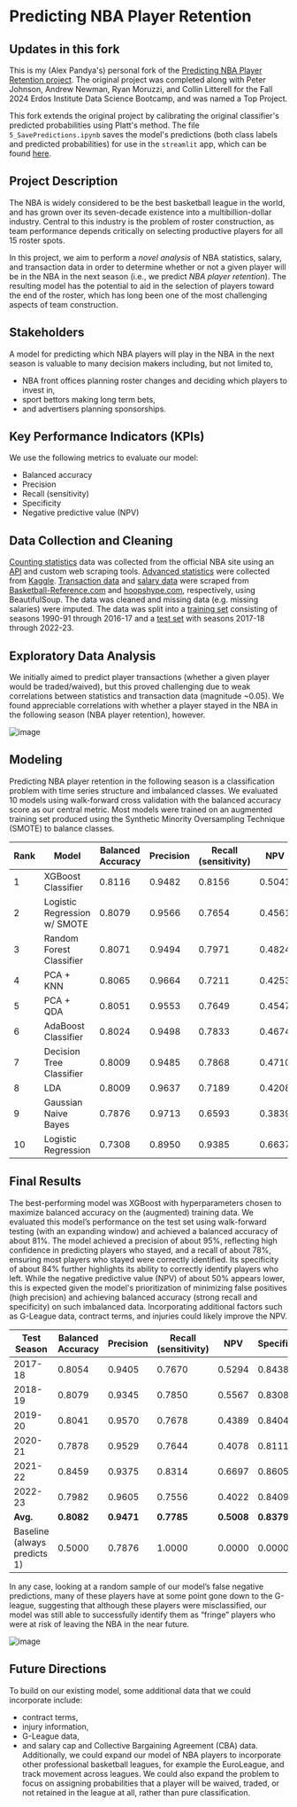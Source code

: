# Predicting NBA Player Retention

## Updates in this fork

This is my (Alex Pandya's) personal fork of the [Predicting NBA Player Retention project](https://github.com/NBA-player-transactions/predicting_nba_player_retention).  The original project was completed along with Peter Johnson, Andrew Newman, Ryan Moruzzi, and Collin Litterell for the Fall 2024 Erdos Institute Data Science Bootcamp, and was named a Top Project.

This fork extends the original project by calibrating the original classifier's predicted probabilities using Platt's method.  The file `5_SavePredictions.ipynb` saves the model's predictions (both class labels and predicted probabilities) for use in the `streamlit` app, which can be found [here](https://nbaplayerretention.streamlit.app/).

## Project Description

The NBA is widely considered to be the best basketball league in the world, and has grown over its seven-decade existence into a multibillion-dollar industry.  Central to this industry is the problem of roster construction, as team performance depends critically on selecting productive players for all 15 roster spots.

In this project, we aim to perform a _novel analysis_ of NBA statistics, salary, and transaction data in order to determine whether or not a given player will be in the NBA in the next season (i.e., we predict _NBA player retention_).  The resulting model has the potential to aid in the selection of players toward the end of the roster, which has long been one of the most challenging aspects of team construction.

## Stakeholders

A model for predicting which NBA players will play in the NBA in the next season is valuable to many decision makers including, but not limited to,
* NBA front offices planning roster changes and deciding which players to invest in,
* sport bettors making long term bets,
* and advertisers planning sponsorships.

## Key Performance Indicators (KPIs)

We use the following metrics to evaluate our model:
* Balanced accuracy
* Precision
* Recall (sensitivity)
* Specificity
* Negative predictive value (NPV)

## Data Collection and Cleaning

[Counting statistics](Data/CountingStats) data was collected from the official NBA site using an [API](https://github.com/swar/nba_api) and custom web scraping tools. [Advanced statistics](Data/AdvancedStats) were collected from [Kaggle](https://www.kaggle.com/datasets/sumitrodatta/nba-aba-baa-stats). [Transaction data](Data/TransactionData) and [salary data](Data/SalaryData) were scraped from [Basketball-Reference.com](https://www.basketball-reference.com) and [hoopshype.com](https://hoopshype.com/), respectively, using BeautifulSoup. The data was cleaned and missing data (e.g. missing salaries) were imputed. The data was split into a [training set](train_data.csv) consisting of seasons 1990-91 through 2016-17 and a [test set](test_data.csv) with seasons 2017-18 through 2022-23.

## Exploratory Data Analysis

We initially aimed to predict player transactions (whether a given player would be traded/waived), but this proved challenging due to weak correlations between statistics and transaction data (magnitude ~0.05). We found appreciable correlations with whether a player stayed in the NBA in the following season (NBA player retention), however.

![image](https://github.com/user-attachments/assets/a3c7cfb0-f21f-4817-934c-66f2282de4ba)

## Modeling

Predicting NBA player retention in the following season is a classification problem with time series structure and imbalanced classes. We evaluated 10 models using walk-forward cross validation with the balanced accuracy score as our central metric. Most models were trained on an augmented training set produced using the Synthetic Minority Oversampling Technique (SMOTE) to balance classes.

| Rank | Model | Balanced Accuracy | Precision | Recall (sensitivity) | NPV | Specificity | Hyperparameters |
| --- | --- | --- | --- | --- | --- | --- | --- |
| 1 | XGBoost Classifier | 0.8116 | 0.9482 | 0.8156 | 0.5041 | 0.8076 | `n_estimators=400, learning_rate=0.005` |
| 2 | Logistic Regression w/ SMOTE | 0.8079 | 0.9566 | 0.7654 | 0.4561 | 0.8503 | `C=0.00125` |
| 3 | Random Forest Classifier | 0.8071 | 0.9494 | 0.7971 | 0.4824 | 0.8170 | `n_estimators=50, max_depth=5` |
| 4 | PCA + KNN | 0.8065 | 0.9664 | 0.7211 | 0.4253 | 0.8920 | `pca__n_components=30, knn__n_neighbors=84` |
| 5 | PCA + QDA | 0.8051 | 0.9553 | 0.7649 | 0.4547 | 0.8453 | `pca__n_components=30`, `qda__reg_param=0.3` |
| 6 | AdaBoost Classifier | 0.8024 | 0.9498 | 0.7833 | 0.4674 | 0.8214 | `n_estimators=500, learning_rate=0.1` |
| 7 | Decision Tree Classifier | 0.8009 | 0.9485 | 0.7868 | 0.4710 | 0.8150 | `criterion='gini', max_depth=5` |
| 8 | LDA | 0.8009 | 0.9637 | 0.7189 | 0.4208 | 0.8828 | `shrinkage=0.8` |
| 9 | Gaussian Naive Bayes | 0.7876 | 0.9713 | 0.6593 | 0.3839 | 0.9158 | `var_smoothing=0.1` |
| 10 | Logistic Regression | 0.7308 | 0.8950 | 0.9385 | 0.6637 | 0.5232 | `C=1` |

## Final Results

The best-performing model was XGBoost with hyperparameters chosen to maximize balanced accuracy on the (augmented) training data. We evaluated this model’s performance on the test set using walk-forward testing (with an expanding window) and achieved a balanced accuracy of about 81%. The model achieved a precision of about 95%, reflecting high confidence in predicting players who stayed, and a recall of about 78%, ensuring most players who stayed were correctly identified. Its specificity of about 84% further highlights its ability to correctly identify players who left. While the negative predictive value (NPV) of about 50% appears lower, this is expected given the model's prioritization of minimizing false positives (high precision) and achieving balanced accuracy (strong recall and specificity) on such imbalanced data. Incorporating additional factors such as G-League data, contract terms, and injuries could likely improve the NPV.

| Test Season | Balanced Accuracy | Precision | Recall (sensitivity) | NPV | Specificity |
|-----------|-----------|-----------|---------|--------|-------------|
| 2017-18 | 0.8054 | 0.9405 | 0.7670 | 0.5294 | 0.8438 |
| 2018-19 | 0.8079 | 0.9345 | 0.7850 | 0.5567 | 0.8308 |
| 2019-20 | 0.8041 | 0.9570 | 0.7678 | 0.4389 | 0.8404 |
| 2020-21 | 0.7878 | 0.9529 | 0.7644 | 0.4078 | 0.8111 |
| 2021-22 | 0.8459 | 0.9375 | 0.8314 | 0.6697 | 0.8605 |
| 2022-23 | 0.7982 | 0.9605 | 0.7556 | 0.4022 | 0.8409 |
| **Avg.** | **0.8082**| **0.9471**| **0.7785** | **0.5008** | **0.8379** |
| Baseline (always predicts 1) | 0.5000 | 0.7876 | 1.0000 | 0.0000 | 0.0000 |

In any case, looking at a random sample of our model’s false negative predictions, many of these players have at some point gone down to the G-league, suggesting that although these players were misclassified, our model was still able to successfully identify them as “fringe” players who were at risk of leaving the NBA in the near future.

![image](https://github.com/user-attachments/assets/0d915908-d279-4123-9f91-946ccd623c91)

## Future Directions

To build on our existing model, some additional data that we could incorporate include:
* contract terms,
* injury information,
* G-League data,
* and salary cap and Collective Bargaining Agreement (CBA) data.
Additionally, we could expand our model of NBA players to incorporate other professional basketball leagues, for example the EuroLeague, and track movement across leagues. We could also expand the problem to focus on assigning probabilities that a player will be waived, traded, or not retained in the league at all, rather than pure classification.
